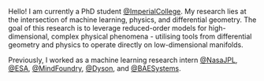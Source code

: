 Hello! I am currently a PhD student [@ImperialCollege](https://www.imperial.ac.uk/aeronautics/). My research lies at the intersection of machine learning, physics, and differential geometry. The goal of this research is to leverage reduced-order models for high-dimensional, complex physical phenomena - utilising tools from differential geometry and physics to operate directly on low-dimensional manifolds.

Previously, I worked as a machine learning research intern [@NasaJPL](https://github.com/nasa-jpl), [@ESA](https://github.com/esa), [@MindFoundry](https://github.com/MindFoundry), [@Dyson](https://github.com/dysonltd), and [@BAESystems](https://www.baesystems.com/en/home).
